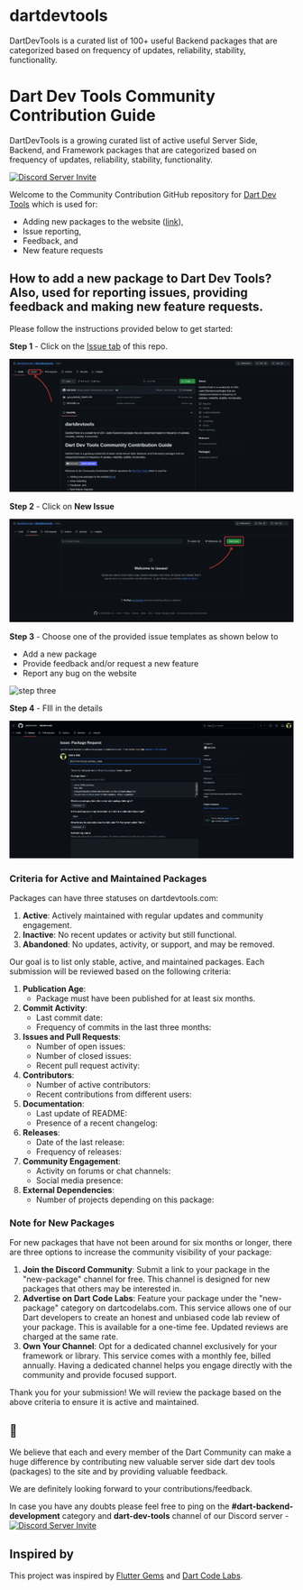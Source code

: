 # dartdevtools

DartDevTools is a curated list of 100+ useful Backend packages that are categorized based on frequency of updates, reliability, stability, functionality.

# Dart Dev Tools Community Contribution Guide

DartDevTools is a growing curated list of active useful Server Side, Backend, and Framework packages that are categorized based on frequency of updates, reliability, stability, functionality.

[   ![Discord Server Invite](https://img.shields.io/badge/DISCORD-JOIN%20SERVER-5663F7?style=for-the-badge&logo=discord&logoColor=white)](https://discord.gg/UyJ7RsfcuC)

Welcome to the Community Contribution GitHub repository for [Dart Dev Tools](https://dartdevtools.com/) which is used for:

* Adding new packages to the website ([link](https://github.com/dartdevtools/dartdevtools#how-to-add-a-new-package-to-dart-dev-tools-also-used-for-reporting-issues-providing-feedback-and-making-new-feature-requests)),
* Issue reporting,
* Feedback, and
* New feature requests

## How to add a new package to Dart Dev Tools? Also, used for reporting issues, providing feedback and making new feature requests.

Please follow the instructions provided below to get started:

**Step 1** - Click on the [Issue tab](https://github.com/dartdevtools/dartdevtools/issues) of this repo.

 ![stepone]( /issue_step_one.png)


**Step 2** - Click on **New Issue**

 ![step two]( /new_issue_step_two.png)



**Step 3** - Choose one of the provided issue templates as shown below to

* Add a new package
* Provide feedback and/or request a new feature
* Report any bug on the website

 ![step three]( /select_issue_type_step_three.png")


**Step 4** - FIll in the details

 ![step four]( /add_pckage_detail_step_four.png)

### Criteria for Active and Maintained Packages

Packages can have three statuses on dartdevtools.com:




1. **Active**: Actively maintained with regular updates and community engagement.
2. **Inactive**: No recent updates or activity but still functional.
3. **Abandoned**: No updates, activity, or support, and may be removed.

Our goal is to list only stable, active, and maintained packages. Each submission will be reviewed based on the following criteria:




1. **Publication Age**:
   * Package must have been published for at least six months.
2. **Commit Activity**:
   * Last commit date:
   * Frequency of commits in the last three months:
3. **Issues and Pull Requests**:
   * Number of open issues:
   * Number of closed issues:
   * Recent pull request activity:
4. **Contributors**:
   * Number of active contributors:
   * Recent contributions from different users:
5. **Documentation**:
   * Last update of README:
   * Presence of a recent changelog:
6. **Releases**:
   * Date of the last release:
   * Frequency of releases:
7. **Community Engagement**:
   * Activity on forums or chat channels:
   * Social media presence:
8. **External Dependencies**:
   * Number of projects depending on this package:

### Note for New Packages

For new packages that have not been around for six months or longer, there are three options to increase the community visibility of your package:




1. **Join the Discord Community**: Submit a link to your package in the "new-package" channel for free. This channel is designed for new packages that others may be interested in.
2. **Advertise on Dart Code Labs**: Feature your package under the "new-package" category on dartcodelabs.com. This service allows one of our Dart developers to create an honest and unbiased code lab review of your package. This is available for a one-time fee. Updated reviews are charged at the same rate.
3. **Own Your Channel**: Opt for a dedicated channel exclusively for your framework or library. This service comes with a monthly fee, billed annually. Having a dedicated channel helps you engage directly with the community and provide focused support.


Thank you for your submission! We will review the package based on the above criteria to ensure it is active and maintained.

## 🤗

We believe that each and every member of the Dart Community can make a huge difference by contributing new valuable server side dart dev tools (packages) to the site and by providing valuable feedback.

We are definitely looking forward to your contributions/feedback.


In case you have any doubts please feel free to ping on the **#dart-backend-development** category and **dart-dev-tools** channel of our Discord server -[   ![Discord Server Invite](https://img.shields.io/badge/DISCORD-JOIN%20SERVER-5663F7?style=for-the-badge&logo=discord&logoColor=white)](https://discord.gg/UyJ7RsfcuC)

## Inspired by

This project was inspired by [Flutter Gems](https://github.com/fluttergems/fluttergems) and [Dart Code Labs](https://dartcodelabs.com).